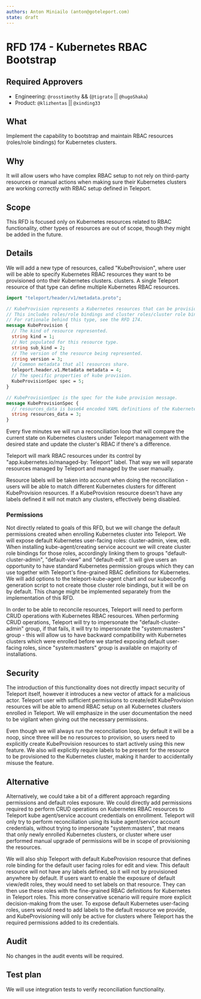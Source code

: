 ```yaml
---
authors: Anton Miniailo (anton@goteleport.com)
state: draft
---
```


# RFD 174 - Kubernetes RBAC Bootstrap

## Required Approvers

- Engineering: `@rosstimothy` && (`@tigrato` || `@hugoShaka`)
- Product: `@klizhentas` || `@xinding33`

## What

Implement the capability to bootstrap and maintain RBAC resources (roles/role bindings) for Kubernetes clusters.

## Why

It will allow users who have complex RBAC setup to not rely on third-party resources or manual actions
when making sure their Kubernetes clusters are working correctly with RBAC setup defined in Teleport.

## Scope

This RFD is focused only on Kubernetes resources related to RBAC functionality, other types of resources are out of scope,
though they might be added in the future.

## Details

We will add a new type of resources, called "KubeProvision", where user will be able to specify Kubernetes RBAC resources they want to
be provisioned onto their Kubernetes clusters.
clusters. A single Teleport resource of that type can define multiple Kubernetes RBAC resources.

```protobuf
import "teleport/header/v1/metadata.proto";

// KubeProvision represents a Kubernetes resources that can be provisioned on the Kubernetes clusters.
// This includes roles/role bindings and cluster roles/cluster role bindings.
// For rationale behind this type, see the RFD 174.
message KubeProvision {
  // The kind of resource represented.
  string kind = 1;
  // Not populated for this resource type.
  string sub_kind = 2;
  // The version of the resource being represented.
  string version = 3;
  // Common metadata that all resources share.
  teleport.header.v1.Metadata metadata = 4;
  // The specific properties of kube provision.
  KubeProvisionSpec spec = 5;
}

// KubeProvisionSpec is the spec for the kube provision message.
message KubeProvisionSpec {
  // resources_data is base64 encoded YAML definitions of the Kubernetes resources.
  string resources_data = 3;
}
```

Every five minutes we will run a reconciliation loop that will compare the current state on Kubernetes clusters under
Teleport management with the desired state and update the cluster's RBAC if there's a difference.

Teleport will mark RBAC resources under its control by "app.kubernetes.io/managed-by: Teleport" label. That way we will
separate resources managed by Teleport and managed by the user manually.

Resource labels will be taken into account when doing the reconciliation - users will be able to match different
Kubernetes clusters for different KubeProvision resources. If a KubeProvision resource doesn't have any labels defined it
will not match any clusters, effectively being disabled.

### Permissions

Not directly related to goals of this RFD, but we will change the default permissions created when enrolling Kubernetes cluster into Teleport.
We will expose default
Kubernetes user-facing roles: cluster-admin, view, edit. When installing kube-agent/creating service account we will
create cluster role bindings for those roles, accordingly linking them to groups "default-cluster-admin", "default-view" and 
"default-edit". It will give users an opportunity to have standard Kubernetes permission groups which they can use together
with Teleport's fine-grained RBAC definitions for Kubernetes. We will add options to the teleport-kube-agent chart and our
kubeconfig generation script to not create those cluster role bindings, but it will be on by default. This change might be 
implemented separately from the implementation of this RFD.

In order to be able to reconcile resources, Teleport will need to perform CRUD operations with Kubernetes RBAC resources.
When performing CRUD operations, Teleport will try to impersonate the "default-cluster-admin" group, if that fails, it will
try to impersonate the "system:masters" group - this will allow us to have backward compatibility with Kubernetes clusters 
which were enrolled before we started exposing default user-facing roles, since "system:masters" group is available on 
majority of installations.

## Security

The introduction of this functionality does not directly impact security of Teleport
itself, however it introduces a new vector of attack for a malicious actor.
Teleport user with sufficient permissions to create/edit KubeProvision resources
will be able to amend RBAC setup on all Kubernetes clusters enrolled in Teleport.
We will emphasize in the user documentation the need to be vigilant when giving out
the necessary permissions.

Even though we will always run the reconciliation loop, by default it will be a noop, since three will
be no resources to provision, so users need to explicitly create KubeProvision resources to start actively using this new feature.
We also will explicitly require labels to be present for the resource to be provisioned to the Kubernetes cluster, making it 
harder to accidentally misuse the feature.

## Alternative

Alternatively, we could take a bit of a different approach regarding permissions and default roles exposure.
We could directly add permissions required to perform CRUD operations on Kubernetes RBAC resources to 
Teleport kube agent/service account credentials on enrollment. Teleport will only try to perform reconciliation using
its kube agent/service account credentials, without trying to impersonate "system:masters", that means that only newly enrolled 
Kubernetes clusters, or cluster where user performed manual upgrade of permissions will be in scope of provisioning the resources.

We will also ship Teleport with default KubeProvision 
resource that defines role binding for the default user facing roles for edit and view. This default resource will not have any
labels defined, so it will not by provisioned anywhere by default. If users want to enable the exposure of default view/edit roles,
they would need to set labels on that resource. They can then use these roles with the fine-grained RBAC definitions for Kubernetes
in Teleport roles. This more conservative scenario will require more explicit decision-making from the user. 
To expose default Kubernetes user-facing roles, users would need to add labels to the default resource we provide,
and KubeProvisioning will only be active for clusters where Teleport has the required permissions added to its credentials.

## Audit

No changes in the audit events will be required.

## Test plan

We will use integration tests to verify reconciliation functionality.